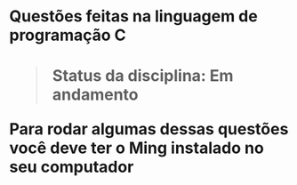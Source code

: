 <h1> Questões feitas na linguagem de programação C<h1/>

>Status da disciplina: Em andamento

Para rodar algumas dessas questões você deve ter o Ming instalado no seu computador 


